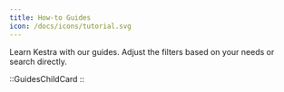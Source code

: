 ```yaml
---
title: How-to Guides
icon: /docs/icons/tutorial.svg
---
```


Learn Kestra with our guides. 
Adjust the filters based on your needs or search directly.

::GuidesChildCard
::
